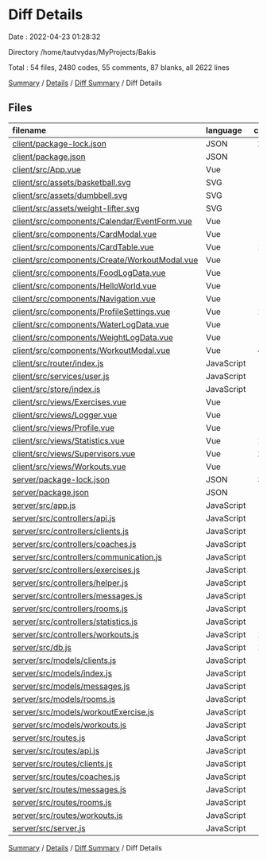 # Diff Details

Date : 2022-04-23 01:28:32

Directory /home/tautvydas/MyProjects/Bakis

Total : 54 files,  2480 codes, 55 comments, 87 blanks, all 2622 lines

[Summary](results.md) / [Details](details.md) / [Diff Summary](diff.md) / Diff Details

## Files
| filename | language | code | comment | blank | total |
| :--- | :--- | ---: | ---: | ---: | ---: |
| [client/package-lock.json](/client/package-lock.json) | JSON | 212 | 0 | 0 | 212 |
| [client/package.json](/client/package.json) | JSON | 1 | 0 | 0 | 1 |
| [client/src/App.vue](/client/src/App.vue) | Vue | 32 | 0 | 0 | 32 |
| [client/src/assets/basketball.svg](/client/src/assets/basketball.svg) | SVG | 1 | 0 | 0 | 1 |
| [client/src/assets/dumbbell.svg](/client/src/assets/dumbbell.svg) | SVG | 1 | 0 | 0 | 1 |
| [client/src/assets/weight-lifter.svg](/client/src/assets/weight-lifter.svg) | SVG | 1 | 0 | 0 | 1 |
| [client/src/components/Calendar/EventForm.vue](/client/src/components/Calendar/EventForm.vue) | Vue | 1 | 0 | 0 | 1 |
| [client/src/components/CardModal.vue](/client/src/components/CardModal.vue) | Vue | 23 | 0 | 1 | 24 |
| [client/src/components/CardTable.vue](/client/src/components/CardTable.vue) | Vue | 167 | 4 | 2 | 173 |
| [client/src/components/Create/WorkoutModal.vue](/client/src/components/Create/WorkoutModal.vue) | Vue | 26 | -36 | 0 | -10 |
| [client/src/components/FoodLogData.vue](/client/src/components/FoodLogData.vue) | Vue | 19 | 0 | 0 | 19 |
| [client/src/components/HelloWorld.vue](/client/src/components/HelloWorld.vue) | Vue | -61 | -88 | -3 | -152 |
| [client/src/components/Navigation.vue](/client/src/components/Navigation.vue) | Vue | -64 | -40 | 0 | -104 |
| [client/src/components/ProfileSettings.vue](/client/src/components/ProfileSettings.vue) | Vue | 156 | 0 | 1 | 157 |
| [client/src/components/WaterLogData.vue](/client/src/components/WaterLogData.vue) | Vue | 8 | 0 | 0 | 8 |
| [client/src/components/WeightLogData.vue](/client/src/components/WeightLogData.vue) | Vue | 8 | 0 | 0 | 8 |
| [client/src/components/WorkoutModal.vue](/client/src/components/WorkoutModal.vue) | Vue | 454 | 0 | 2 | 456 |
| [client/src/router/index.js](/client/src/router/index.js) | JavaScript | -5 | 0 | 0 | -5 |
| [client/src/services/user.js](/client/src/services/user.js) | JavaScript | 45 | 1 | 9 | 55 |
| [client/src/store/index.js](/client/src/store/index.js) | JavaScript | 5 | 0 | 0 | 5 |
| [client/src/views/Exercises.vue](/client/src/views/Exercises.vue) | Vue | -46 | 0 | -3 | -49 |
| [client/src/views/Logger.vue](/client/src/views/Logger.vue) | Vue | 1 | 0 | 0 | 1 |
| [client/src/views/Profile.vue](/client/src/views/Profile.vue) | Vue | -5 | 0 | -1 | -6 |
| [client/src/views/Statistics.vue](/client/src/views/Statistics.vue) | Vue | 169 | 91 | 0 | 260 |
| [client/src/views/Supervisors.vue](/client/src/views/Supervisors.vue) | Vue | 225 | 13 | 4 | 242 |
| [client/src/views/Workouts.vue](/client/src/views/Workouts.vue) | Vue | 72 | -35 | 0 | 37 |
| [server/package-lock.json](/server/package-lock.json) | JSON | 318 | 0 | 0 | 318 |
| [server/package.json](/server/package.json) | JSON | 2 | 0 | 0 | 2 |
| [server/src/app.js](/server/src/app.js) | JavaScript | 8 | 0 | 0 | 8 |
| [server/src/controllers/api.js](/server/src/controllers/api.js) | JavaScript | 21 | 0 | 1 | 22 |
| [server/src/controllers/clients.js](/server/src/controllers/clients.js) | JavaScript | 43 | 0 | 2 | 45 |
| [server/src/controllers/coaches.js](/server/src/controllers/coaches.js) | JavaScript | 0 | 0 | 1 | 1 |
| [server/src/controllers/communication.js](/server/src/controllers/communication.js) | JavaScript | 27 | 0 | 6 | 33 |
| [server/src/controllers/exercises.js](/server/src/controllers/exercises.js) | JavaScript | 0 | 1 | 0 | 1 |
| [server/src/controllers/helper.js](/server/src/controllers/helper.js) | JavaScript | 3 | 0 | 0 | 3 |
| [server/src/controllers/messages.js](/server/src/controllers/messages.js) | JavaScript | 27 | 76 | 9 | 112 |
| [server/src/controllers/rooms.js](/server/src/controllers/rooms.js) | JavaScript | 89 | 43 | 10 | 142 |
| [server/src/controllers/statistics.js](/server/src/controllers/statistics.js) | JavaScript | 23 | 1 | 2 | 26 |
| [server/src/controllers/workouts.js](/server/src/controllers/workouts.js) | JavaScript | 165 | 11 | 12 | 188 |
| [server/src/db.js](/server/src/db.js) | JavaScript | 112 | 4 | 4 | 120 |
| [server/src/models/clients.js](/server/src/models/clients.js) | JavaScript | 36 | 0 | 0 | 36 |
| [server/src/models/index.js](/server/src/models/index.js) | JavaScript | 6 | 0 | 0 | 6 |
| [server/src/models/messages.js](/server/src/models/messages.js) | JavaScript | 13 | 0 | 2 | 15 |
| [server/src/models/rooms.js](/server/src/models/rooms.js) | JavaScript | 9 | 0 | 2 | 11 |
| [server/src/models/workoutExercise.js](/server/src/models/workoutExercise.js) | JavaScript | 26 | 0 | 2 | 28 |
| [server/src/models/workouts.js](/server/src/models/workouts.js) | JavaScript | 13 | 0 | 0 | 13 |
| [server/src/routes.js](/server/src/routes.js) | JavaScript | 8 | 0 | 0 | 8 |
| [server/src/routes/api.js](/server/src/routes/api.js) | JavaScript | 6 | 0 | 0 | 6 |
| [server/src/routes/clients.js](/server/src/routes/clients.js) | JavaScript | 7 | 0 | 0 | 7 |
| [server/src/routes/coaches.js](/server/src/routes/coaches.js) | JavaScript | 22 | 0 | 4 | 26 |
| [server/src/routes/messages.js](/server/src/routes/messages.js) | JavaScript | 8 | 0 | 4 | 12 |
| [server/src/routes/rooms.js](/server/src/routes/rooms.js) | JavaScript | 15 | 0 | 5 | 20 |
| [server/src/routes/workouts.js](/server/src/routes/workouts.js) | JavaScript | 15 | 0 | 5 | 20 |
| [server/src/server.js](/server/src/server.js) | JavaScript | 12 | 9 | 4 | 25 |

[Summary](results.md) / [Details](details.md) / [Diff Summary](diff.md) / Diff Details
